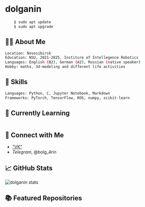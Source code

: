 # dolganin
```bash
    $ sudo apt update
    $ sudo apt upgrade
```

## 👨‍💻 About Me
```bash
Location: Novosibirsk
Education: NSU, 2021-2025, Institure of Intellegence Robotics
Languages: English (B2), German (A2), Russian (native speaker)
Hobby: maths, 3d-modeling and different life activities
```

## 🚀 Skills
```bash
Languages: Python, C, Jupyter Notebook, Markdown
Frameworks: PyTorch, TensorFlow, ROS, numpy, scikit-learn
```

## 🌱 Currently Learning
```bash

```


## 🔗 Connect with Me
- ["VK"](https://vk.com/bolg_4rin)
- *Telegram*, @bolg_4rin
## 📈 GitHub Stats
![dolganin stats](https://github-readme-stats.vercel.app/api?username=yourusername&show_icons=true&hide_border=true)

## 📚 Featured Repositories
<!--
**dolganin/dolganin** is a ✨ _special_ ✨ repository because its `README.md` (this file) appears on your GitHub profile.

Here are some ideas to get you started:

- 🔭 I’m currently working on ...
- 🌱 I’m currently learning ...
- 👯 I’m looking to collaborate on ...
- 🤔 I’m looking for help with ...
- 💬 Ask me about ...
- 📫 How to reach me: ...
- 😄 Pronouns: ...
- ⚡ Fun fact: ...
-->
